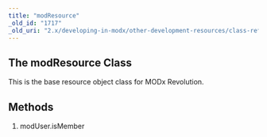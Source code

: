 ```yaml
---
title: "modResource"
_old_id: "1717"
_old_uri: "2.x/developing-in-modx/other-development-resources/class-reference/modresource/"
---
```


The modResource Class
---------------------

 This is the base resource object class for MODx Revolution.

Methods
-------

1. modUser.isMember